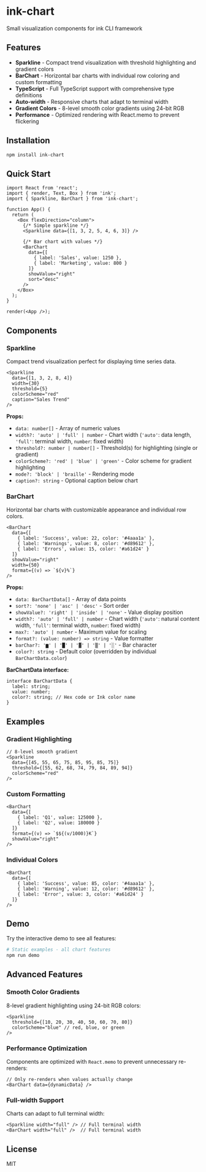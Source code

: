 # ink-chart

Small visualization components for ink CLI framework

## Features

- **Sparkline** - Compact trend visualization with threshold highlighting and gradient colors
- **BarChart** - Horizontal bar charts with individual row coloring and custom formatting
- **TypeScript** - Full TypeScript support with comprehensive type definitions
- **Auto-width** - Responsive charts that adapt to terminal width
- **Gradient Colors** - 8-level smooth color gradients using 24-bit RGB
- **Performance** - Optimized rendering with React.memo to prevent flickering

## Installation

```bash
npm install ink-chart
```

## Quick Start

```tsx
import React from 'react';
import { render, Text, Box } from 'ink';
import { Sparkline, BarChart } from 'ink-chart';

function App() {
  return (
    <Box flexDirection="column">
      {/* Simple sparkline */}
      <Sparkline data={[1, 3, 2, 5, 4, 6, 3]} />
      
      {/* Bar chart with values */}
      <BarChart 
        data={[
          { label: 'Sales', value: 1250 },
          { label: 'Marketing', value: 800 }
        ]}
        showValue="right"
        sort="desc"
      />
    </Box>
  );
}

render(<App />);
```

## Components

### Sparkline

Compact trend visualization perfect for displaying time series data.

```tsx
<Sparkline 
  data={[1, 3, 2, 8, 4]}
  width={30}
  threshold={5}
  colorScheme="red"
  caption="Sales Trend"
/>
```

**Props:**
- `data: number[]` - Array of numeric values
- `width?: 'auto' | 'full' | number` - Chart width (`'auto'`: data length, `'full'`: terminal width, `number`: fixed width)
- `threshold?: number | number[]` - Threshold(s) for highlighting (single or gradient)
- `colorScheme?: 'red' | 'blue' | 'green'` - Color scheme for gradient highlighting
- `mode?: 'block' | 'braille'` - Rendering mode
- `caption?: string` - Optional caption below chart

### BarChart

Horizontal bar charts with customizable appearance and individual row colors.

```tsx
<BarChart 
  data={[
    { label: 'Success', value: 22, color: '#4aaa1a' },
    { label: 'Warnings', value: 8, color: '#d89612' },
    { label: 'Errors', value: 15, color: '#a61d24' }
  ]}
  showValue="right"
  width={50}
  format={(v) => `${v}%`}
/>
```

**Props:**
- `data: BarChartData[]` - Array of data points
- `sort?: 'none' | 'asc' | 'desc'` - Sort order
- `showValue?: 'right' | 'inside' | 'none'` - Value display position
- `width?: 'auto' | 'full' | number` - Chart width (`'auto'`: natural content width, `'full'`: terminal width, `number`: fixed width)
- `max?: 'auto' | number` - Maximum value for scaling
- `format?: (value: number) => string` - Value formatter
- `barChar?: '▆' | '█' | '▓' | '▒' | '░'` - Bar character
- `color?: string` - Default color (overridden by individual `BarChartData.color`)

**BarChartData interface:**
```tsx
interface BarChartData {
  label: string;
  value: number;
  color?: string; // Hex code or Ink color name
}
```

## Examples

### Gradient Highlighting

```tsx
// 8-level smooth gradient
<Sparkline 
  data={[45, 55, 65, 75, 85, 95, 85, 75]}
  threshold={[55, 62, 68, 74, 79, 84, 89, 94]}
  colorScheme="red"
/>
```

### Custom Formatting

```tsx
<BarChart 
  data={[
    { label: 'Q1', value: 125000 },
    { label: 'Q2', value: 180000 }
  ]}
  format={(v) => `$${(v/1000)}K`}
  showValue="right"
/>
```

### Individual Colors

```tsx
<BarChart 
  data={[
    { label: 'Success', value: 85, color: '#4aaa1a' },
    { label: 'Warning', value: 12, color: '#d89612' },
    { label: 'Error', value: 3, color: '#a61d24' }
  ]}
/>
```

## Demo

Try the interactive demo to see all features:

```bash
# Static examples - all chart features
npm run demo
```

## Advanced Features

### Smooth Color Gradients

8-level gradient highlighting using 24-bit RGB colors:

```tsx
<Sparkline 
  threshold={[10, 20, 30, 40, 50, 60, 70, 80]}
  colorScheme="blue" // red, blue, or green
/>
```

### Performance Optimization

Components are optimized with `React.memo` to prevent unnecessary re-renders:

```tsx
// Only re-renders when values actually change
<BarChart data={dynamicData} />
```

### Full-width Support

Charts can adapt to full terminal width:

```tsx
<Sparkline width="full" /> // Full terminal width
<BarChart width="full" />  // Full terminal width
```

## License

MIT